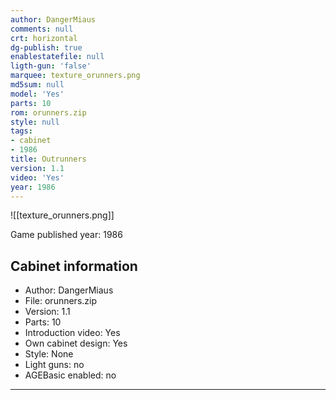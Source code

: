 ```yaml
---
author: DangerMiaus
comments: null
crt: horizontal
dg-publish: true
enablestatefile: null
ligth-gun: 'false'
marquee: texture_orunners.png
md5sum: null
model: 'Yes'
parts: 10
rom: orunners.zip
style: null
tags:
- cabinet
- 1986
title: Outrunners
version: 1.1
video: 'Yes'
year: 1986
---
```


![[texture_orunners.png]]

Game published year: 1986

## Cabinet information

- Author: DangerMiaus
- File: orunners.zip
- Version: 1.1
- Parts: 10
- Introduction video: Yes
- Own cabinet design: Yes
- Style: None
- Light guns: no
- AGEBasic enabled: no

---
